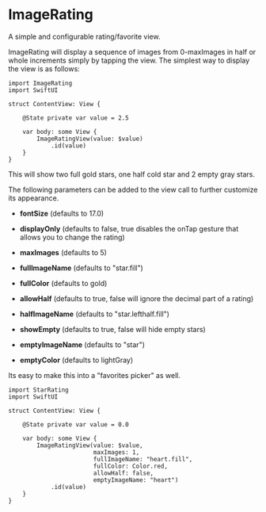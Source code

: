 # ImageRating

A simple and configurable rating/favorite view.

ImageRating will display a sequence of images from 0-maxImages in half or whole increments simply by tapping the view. The simplest way to display the view is as follows:

```
import ImageRating
import SwiftUI

struct ContentView: View {
    
    @State private var value = 2.5
    
    var body: some View {
        ImageRatingView(value: $value)
            .id(value)
    }
}
```

This will show two full gold stars, one half cold star and 2 empty gray stars.

The following parameters can be added to the view call to further customize its appearance.

- **fontSize**          (defaults to 17.0)

- **displayOnly**       (defaults to false, true disables the onTap gesture that allows you to change the rating)

- **maxImages**         (defaults to 5)

- **fullImageName**     (defaults to "star.fill")

- **fullColor**         (defaults to gold)

- **allowHalf**         (defaults to true, false will ignore the decimal part of a rating)

- **halfImageName**     (defaults to "star.lefthalf.fill")

- **showEmpty**         (defaults to true, false will hide empty stars)

- **emptyImageName**    (defaults to "star")

- **emptyColor**        (defaults to lightGray)



Its easy to make this into a "favorites picker" as well.

```
import StarRating
import SwiftUI

struct ContentView: View {
    
    @State private var value = 0.0
    
    var body: some View {
        ImageRatingView(value: $value,
                        maxImages: 1,
                        fullImageName: "heart.fill",
                        fullColor: Color.red,
                        allowHalf: false,
                        emptyImageName: "heart")
            .id(value)
    }
}
```
